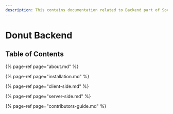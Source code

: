 ```yaml
---
description: This contains documentation related to Backend part of Social Platform Donut
---
```


# Donut Backend

## Table of Contents

{% page-ref page="about.md" %}

{% page-ref page="installation.md" %}

{% page-ref page="client-side.md" %}

{% page-ref page="server-side.md" %}

{% page-ref page="contributors-guide.md" %}



